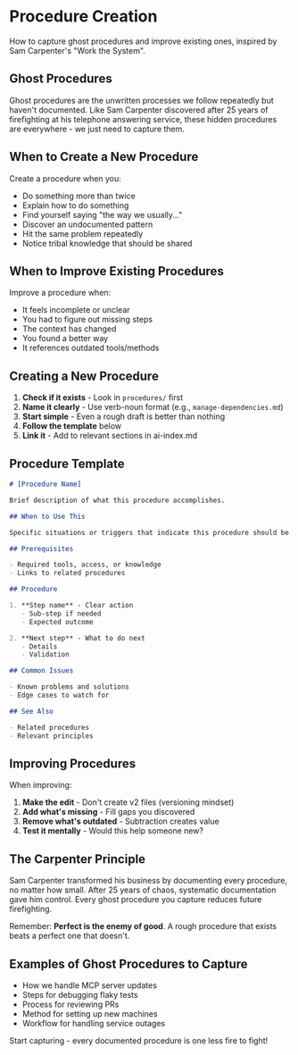 # Procedure Creation

How to capture ghost procedures and improve existing ones, inspired by Sam Carpenter's "Work the System".

## Ghost Procedures

Ghost procedures are the unwritten processes we follow repeatedly but haven't documented. Like Sam Carpenter discovered after 25 years of firefighting at his telephone answering service, these hidden procedures are everywhere - we just need to capture them.

## When to Create a New Procedure

Create a procedure when you:
- Do something more than twice
- Explain how to do something
- Find yourself saying "the way we usually..."
- Discover an undocumented pattern
- Hit the same problem repeatedly
- Notice tribal knowledge that should be shared

## When to Improve Existing Procedures

Improve a procedure when:
- It feels incomplete or unclear
- You had to figure out missing steps
- The context has changed
- You found a better way
- It references outdated tools/methods

## Creating a New Procedure

1. **Check if it exists** - Look in `procedures/` first
2. **Name it clearly** - Use verb-noun format (e.g., `manage-dependencies.md`)
3. **Start simple** - Even a rough draft is better than nothing
4. **Follow the template** below
5. **Link it** - Add to relevant sections in ai-index.md

## Procedure Template

```markdown
# [Procedure Name]

Brief description of what this procedure accomplishes.

## When to Use This

Specific situations or triggers that indicate this procedure should be followed.

## Prerequisites

- Required tools, access, or knowledge
- Links to related procedures

## Procedure

1. **Step name** - Clear action
   - Sub-step if needed
   - Expected outcome

2. **Next step** - What to do next
   - Details
   - Validation

## Common Issues

- Known problems and solutions
- Edge cases to watch for

## See Also

- Related procedures
- Relevant principles
```

## Improving Procedures

When improving:
1. **Make the edit** - Don't create v2 files (versioning mindset)
2. **Add what's missing** - Fill gaps you discovered
3. **Remove what's outdated** - Subtraction creates value
4. **Test it mentally** - Would this help someone new?

## The Carpenter Principle

Sam Carpenter transformed his business by documenting every procedure, no matter how small. After 25 years of chaos, systematic documentation gave him control. Every ghost procedure you capture reduces future firefighting.

Remember: **Perfect is the enemy of good**. A rough procedure that exists beats a perfect one that doesn't.

## Examples of Ghost Procedures to Capture

- How we handle MCP server updates
- Steps for debugging flaky tests
- Process for reviewing PRs
- Method for setting up new machines
- Workflow for handling service outages

Start capturing - every documented procedure is one less fire to fight!